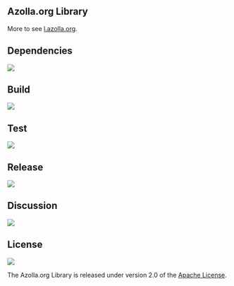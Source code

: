 ## Azolla.org Library
More to see [l.azolla.org][].

## Dependencies
[![][versioneye img]][versioneye]

## Build
[![][travis img]][travis]

## Test
[![][coverage img]][coverage]

## Release
[![][mavenbadge img]][mavenbadge]

## Discussion
[![][gitter img]][gitter]

## License
[![][license img]][license]

The Azolla.org Library is released under version 2.0 of the [Apache License][].



[l.azolla.org]: http://l.azolla.org/


[versioneye]:https://www.versioneye.com/user/projects/55d49427265ff6001c0011d4
[versioneye img]:https://www.versioneye.com/user/projects/55d49427265ff6001c0011d4/badge.svg


[travis]:https://travis-ci.org/Azollas/org.azolla.l.sunny
[travis img]:https://secure.travis-ci.org/Azollas/org.azolla.l.sunny.png


[coverage]:https://codecov.io/github/Azollas/org.azolla.l.sunny?branch=mirror
[coverage img]:https://codecov.io/github/Azollas/org.azolla.l.sunny/coverage.svg?branch=mirror
[saucelabs]:https://saucelabs.com/u/Azollas
[saucelabs img]:https://saucelabs.com/browser-matrix/Azollas.svg


[mavenbadge]:http://search.maven.org/#search%7Cga%7C1%7Cg%3A%22org.azolla.l%22%20AND%20a%3A%22org.azolla.l.sunny%22
[mavenbadge img]:https://maven-badges.herokuapp.com/maven-central/org.azolla.l/org.azolla.l.sunny/badge.svg


[gitter]:https://gitter.im/Azollas/org.azolla.l.sunny?utm_source=badge&utm_medium=badge&utm_campaign=pr-badge
[gitter img]:https://badges.gitter.im/Join%20Chat.svg


[Apache License]: http://www.apache.org/licenses/LICENSE-2.0
[license]:LICENSE
[license img]:https://img.shields.io/badge/license-apache-blue.svg

